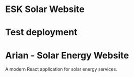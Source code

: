# ESK Solar Website
# Test deployment
# Arian - Solar Energy Website

A modern React application for solar energy services.